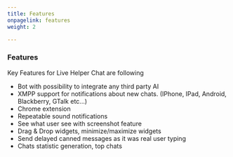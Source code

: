 ```yaml
---
title: Features
onpagelink: features
weight: 2

---
```


### Features

Key Features for Live Helper Chat are following

- Bot with possibility to integrate any third party AI
- XMPP support for notifications about new chats. (IPhone, IPad, Android, Blackberry, GTalk etc...)
- Chrome extension
- Repeatable sound notifications
- See what user see with screenshot feature
- Drag &amp; Drop widgets, minimize/maximize widgets
- Send delayed canned messages as it was real user typing
- Chats statistic generation, top chats
 
